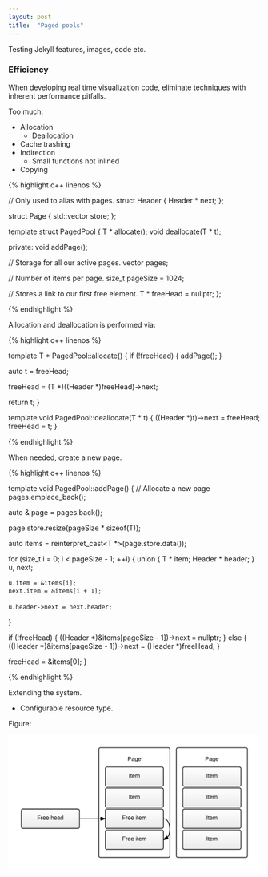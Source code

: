 ```yaml
---
layout: post
title:  "Paged pools"
---
```


Testing Jekyll features, images, code etc.

### Efficiency

When developing real time visualization code, eliminate techniques with inherent performance pitfalls.

Too much:

- Allocation
  - Deallocation
- Cache trashing
- Indirection
  - Small functions not inlined
- Copying

{% highlight c++ linenos %}

// Only used to alias with pages.
struct Header
{
  Header * next;
};

struct Page
{
  std::vector<unsigned char> store;
};

template <typename T>
struct PagedPool
{
  T * allocate();
  void deallocate(T * t);

private:
  void addPage();

  // Storage for all our active pages.
  vector<Page> pages;
  
  // Number of items per page.
  size_t pageSize = 1024;
  
  // Stores a link to our first free element.
  T * freeHead = nullptr;
};

{% endhighlight %}

Allocation and deallocation is performed via:

{% highlight c++ linenos %}

template <typename T>
T * PagedPool<T>::allocate()
{
  if (!freeHead) {
    addPage();
  }

  auto t = freeHead;

  freeHead = (T *)((Header *)freeHead)->next;

  return t;
}

template <typename T>
void PagedPool<T>::deallocate(T * t)
{
  ((Header *)t)->next = freeHead;
  freeHead = t;
}

{% endhighlight %}

When needed, create a new page.

{% highlight c++ linenos %}

template <typename T>
void PagedPool<T>::addPage()
{
  // Allocate a new page
  pages.emplace_back();

  auto & page = pages.back();

  page.store.resize(pageSize * sizeof(T));

  auto items = reinterpret_cast<T *>(page.store.data());

  for (size_t i = 0; i < pageSize - 1; ++i) {
    union
    {
      T * item;
      Header * header;
    } u, next;

    u.item = &items[i];
    next.item = &items[i + 1];

    u.header->next = next.header;
  }

  if (!freeHead) {
    ((Header *)&items[pageSize - 1])->next = nullptr;
  } else {
    ((Header *)&items[pageSize - 1])->next = (Header *)freeHead;
  }

  freeHead = &items[0];
}

{% endhighlight %}

Extending the system.

- Configurable resource type.

Figure:

![Paged pool diagram](/assets/diagrams/PagedPool.png)